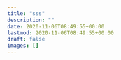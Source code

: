 ```yaml
---
title: "sss"
description: ""
date: 2020-11-06T08:49:55+00:00
lastmod: 2020-11-06T08:49:55+00:00
draft: false
images: []
---
```

